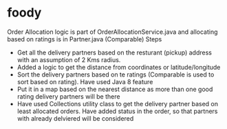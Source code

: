 # foody

Order Allocation logic is part of OrderAllocationService.java and allocating based on ratings is in Partner.java (Comparable)
Steps
 - Get all the delivery partners based on the resturant (pickup) address with an assumption of 2 Kms radius.
 - Added a logic to get the distance from coordinates or latitude/longitude
 - Sort the delivery partners based on te ratings (Comparable is used to sort based on rating). Have used Java 8 feature
 - Put it in a map based on the nearest distance as more than one good rating delivery partners will be there
 - Have used Collections utility class to get the delivery partner based on least allocated orders. Have added status in the order, so that partners with already delviered will be considered

